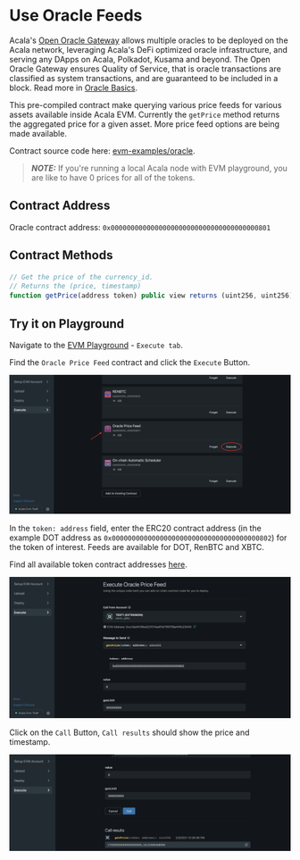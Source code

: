 # Use Oracle Feeds

Acala's [Open Oracle Gateway](../../../../learn/acala-introduction/#open-oracle-gateway) allows multiple oracles to be deployed on the Acala network, leveraging Acala's DeFi optimized oracle infrastructure, and serving any DApps on Acala, Polkadot, Kusama and beyond. The Open Oracle Gateway ensures Quality of Service, that is oracle transactions are classified as system transactions, and are guaranteed to be included in a block. Read more in [Oracle Basics](../../../guides/set-up-an-oracle/oracle-guide-for-mandala-test-network.md).

This pre-compiled contract make querying various price feeds for various assets available inside Acala EVM. Currently the `getPrice` method returns the aggregated price for a given asset. More price feed options are being made available.

Contract source code here: [evm-examples/oracle](https://github.com/AcalaNetwork/evm-examples/tree/master/oracle).

> _**NOTE:**_ If you're running a local Acala node with EVM playground, you are like to have 0 prices for all of the tokens.

## Contract Address

Oracle contract address: `0x0000000000000000000000000000000000000801`

## Contract Methods

```javascript
// Get the price of the currency_id.
// Returns the (price, timestamp)
function getPrice(address token) public view returns (uint256, uint256);
```

## Try it on Playground

Navigate to the [EVM Playground](https://evm.acala.network/#/execute) - `Execute tab`.

Find the `Oracle Price Feed` contract and click the `Execute` Button.

![](<../../../../.gitbook/assets/Screen Shot 2021-02-03 at 12.55.05 PM.png>)

In the `token: address` field, enter the ERC20 contract address (in the example DOT address as `0x0000000000000000000000000000000000000802`) for the token of interest. Feeds are available for DOT, RenBTC and XBTC.

Find all available token contract addresses [here](https://wiki.acala.network/build/development-guide/smart-contracts/advanced/use-native-tokens).

![](<../../../../.gitbook/assets/Screen Shot 2021-02-03 at 12.27.16 PM.png>)

Click on the `Call` Button, `Call results` should show the price and timestamp.

![](<../../../../.gitbook/assets/Screen Shot 2021-02-03 at 12.27.29 PM.png>)
